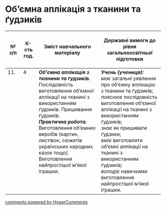 <div id="hypercomments_widget" class="js-hypercomments-widget invisible"></div>

 # Об’ємна аплікація з тканини та ґудзиків

<table>
<thead>
  <tr>
    <th width="10%" align="center"><p>№ з/п</p></td>
    <th width="10%" align="center"><p>К-сть год.</p></td>
    <th width="40%" align="center"><p>Зміст навчального матеріалу</p></td>
    <th width="60%" align="center"><p>Державні вимоги до рівня загальноосвітньої підготовки</p></td>
  </tr>
</thead>
<tbody>
  <tr>
    <td width="10%" style="vertical-align:top !important;">
11.</td>
    <td width="10%" style="vertical-align:top !important;">
4</td>
    <td width="40%" style="vertical-align:top !important;">
<b><i>Об’ємна аплікація з тканини та ґудзиків.</i></b>  Послідовність виготовлення об’ємної аплікації на тканині з використанням ґудзиків. Пришивання ґудзиків.  <br>
<b><i>Практична робота.</i></b> <br>
 Виготовлення об’ємних виробів (картин, листівок, сюжетів українських народних казок тощо).<br>
Виготовлення найпростішої м’якої іграшки.<br>
</td>
    <td width="60%" style="vertical-align:top !important;">
<i><b>Учень (учениця):</b></i><br>
<i>має</i> загальні уявлення про об’ємну аплікацію з тканини та ґудзиків;<br>
<i>пояснює</i> послідовність виготовлення об’ємної аплікації на тканині з використанням ґудзиків;<br>
<i>знає</i> як пришивати ґудзики;<br>
<i>вміє</i> виготовляти об’ємні аплікації на тканині з використанням ґудзиків;<br>
<i>володіє</i> навичками виготовлення найпростішої м’якої іграшки.<br>
</td>
  </tr>
</tbody>
</table>

<div class="js-hypercomments-container">
<a href="http://hypercomments.com" class="hc-link" title="comments widget">comments powered by HyperComments</a>
</div>